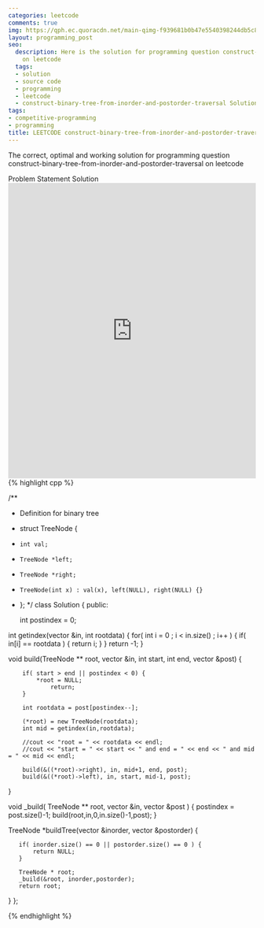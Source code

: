 ```yaml
---
categories: leetcode
comments: true
img: https://qph.ec.quoracdn.net/main-qimg-f939681b0b47e5540398244db5c8966f?convert_to_webp=true
layout: programming_post
seo:
  description: Here is the solution for programming question construct-binary-tree-from-inorder-and-postorder-traversal
    on leetcode
  tags:
  - solution
  - source code
  - programming
  - leetcode
  - construct-binary-tree-from-inorder-and-postorder-traversal Solution
tags:
- competitive-programming
- programming
title: LEETCODE construct-binary-tree-from-inorder-and-postorder-traversal Solution
---
```

The correct, optimal and working solution for programming question construct-binary-tree-from-inorder-and-postorder-traversal on leetcode

<div class="ui secondary pointing large menu">
  <a class="grey item" data-tab="problem-statement">
    Problem Statement
  </a>
  <a class="active item grey" data-tab="solution">
    Solution
  </a>
</div>
<div class="ui bottom attached tab" data-tab="problem-statement">
    <iframe src="https://leetcode.com/problems/construct-binary-tree-from-inorder-and-postorder-traversal/" width="100%" height="600px" style="overflow: scroll; border: none;"></iframe>
</div>
<div class="ui bottom attached active tab" data-tab="solution">
{% highlight cpp %}

/**
 * Definition for binary tree
 * struct TreeNode {
 *     int val;
 *     TreeNode *left;
 *     TreeNode *right;
 *     TreeNode(int x) : val(x), left(NULL), right(NULL) {}
 * };
 */
class Solution {
public:

    int postindex = 0;
    
int getindex(vector<int> &in, int rootdata) {
	for( int i = 0 ; i < in.size() ; i++ ) {
            if( in[i] == rootdata ) {
                return i;
            }
        }
        return -1;
}

void build(TreeNode ** root, vector<int> &in, int start, int end, vector<int> &post) {
        
        if( start > end || postindex < 0) {
			*root = NULL;
            	return;
        }

        int rootdata = post[postindex--];
        
        (*root) = new TreeNode(rootdata);
        int mid = getindex(in,rootdata);

		//cout << "root = " << rootdata << endl;
		//cout << "start = " << start << " and end = " << end << " and mid = " << mid << endl;
        
        build(&((*root)->right), in, mid+1, end, post);
        build(&((*root)->left), in, start, mid-1, post);
        
}

void _build( TreeNode ** root, vector<int> &in, vector<int> &post ) {
        postindex = post.size()-1;
        build(root,in,0,in.size()-1,post);
}

TreeNode *buildTree(vector<int> &inorder, vector<int> &postorder) {
       
       if( inorder.size() == 0 || postorder.size() == 0 ) {
           return NULL;
       }
       
       TreeNode * root;
       _build(&root, inorder,postorder);
       return root;
}
};

{% endhighlight %}
</div>
